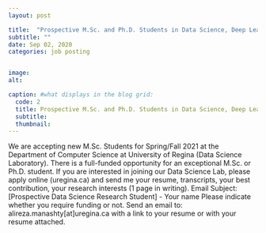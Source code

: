 ```yaml
---
layout: post

title:  "Prospective M.Sc. and Ph.D. Students in Data Science, Deep Learning, and A.I."
subtitle: ""
date: Sep 02, 2020
categories: job posting


image:
alt: 

caption: #what displays in the blog grid:
  code: 2
  title: Prospective M.Sc. and Ph.D. Students in Data Science, Deep Learning, and A.I.
  subtitle: 
  thumbnail: 
---
```


We are accepting new M.Sc. Students for Spring/Fall 2021 at the Department of Computer Science at University of Regina (Data Science Laboratory). There is a full-funded opportunity for an exceptional M.Sc. or Ph.D. student. If you are interested in joining our Data Science Lab, please apply online (uregina.ca) and send me your resume, transcripts, your best contribution, your research interests (1 page in writing).
Email Subject: [Prospective Data Science Research Student] - Your name
Please indicate whether you require funding or not.
Send an email to: alireza.manashty[at]uregina.ca with a link to your resume or with your resume attached.
